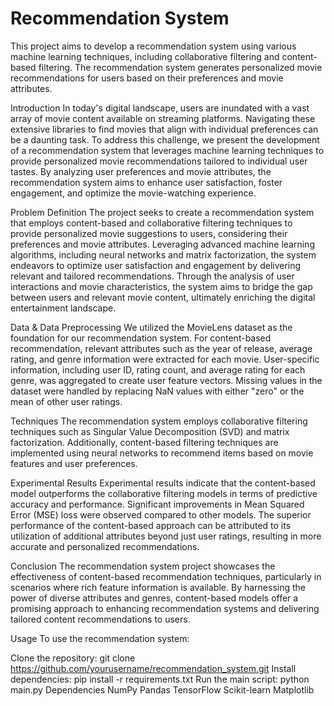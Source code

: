 # Recommendation System 
This project aims to develop a recommendation system using various machine learning techniques, including collaborative filtering and content-based filtering. The recommendation system generates personalized movie recommendations for users based on their preferences and movie attributes.


Introduction
In today's digital landscape, users are inundated with a vast array of movie content available on streaming platforms. Navigating these extensive libraries to find movies that align with individual preferences can be a daunting task. To address this challenge, we present the development of a recommendation system that leverages machine learning techniques to provide personalized movie recommendations tailored to individual user tastes. By analyzing user preferences and movie attributes, the recommendation system aims to enhance user satisfaction, foster engagement, and optimize the movie-watching experience.

Problem Definition
The project seeks to create a recommendation system that employs content-based and collaborative filtering techniques to provide personalized movie suggestions to users, considering their preferences and movie attributes. Leveraging advanced machine learning algorithms, including neural networks and matrix factorization, the system endeavors to optimize user satisfaction and engagement by delivering relevant and tailored recommendations. Through the analysis of user interactions and movie characteristics, the system aims to bridge the gap between users and relevant movie content, ultimately enriching the digital entertainment landscape.

Data & Data Preprocessing
We utilized the MovieLens dataset as the foundation for our recommendation system. For content-based recommendation, relevant attributes such as the year of release, average rating, and genre information were extracted for each movie. User-specific information, including user ID, rating count, and average rating for each genre, was aggregated to create user feature vectors. Missing values in the dataset were handled by replacing NaN values with either "zero" or the mean of other user ratings.

Techniques
The recommendation system employs collaborative filtering techniques such as Singular Value Decomposition (SVD) and matrix factorization. Additionally, content-based filtering techniques are implemented using neural networks to recommend items based on movie features and user preferences.

Experimental Results
Experimental results indicate that the content-based model outperforms the collaborative filtering models in terms of predictive accuracy and performance. Significant improvements in Mean Squared Error (MSE) loss were observed compared to other models. The superior performance of the content-based approach can be attributed to its utilization of additional attributes beyond just user ratings, resulting in more accurate and personalized recommendations.

Conclusion
The recommendation system project showcases the effectiveness of content-based recommendation techniques, particularly in scenarios where rich feature information is available. By harnessing the power of diverse attributes and genres, content-based models offer a promising approach to enhancing recommendation systems and delivering tailored content recommendations to users.

Usage
To use the recommendation system:

Clone the repository: git clone https://github.com/yourusername/recommendation_system.git
Install dependencies: pip install -r requirements.txt
Run the main script: python main.py
Dependencies
NumPy
Pandas
TensorFlow
Scikit-learn
Matplotlib
